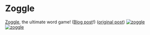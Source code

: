 Zoggle
======

[Zoggle](http://zoggle.zolmeister.com), the ultimate word game! ([Blog post](http://www.zolmeister.com/2014/01/zoggle-rewritten-using-angularjs.html)!)  ([original post](http://www.zolmeister.com/2012/04/zoggle.html))
[![zoggle](https://raw.github.com/Zolmeister/Zoggle/master/screenshot-1024-600.png)](http://zoggle.zolmeister.com)
[![zoggle](https://raw.github.com/Zolmeister/Zoggle/master/screenshot-1024-600-2.png)](http://zoggle.zolmeister.com)
